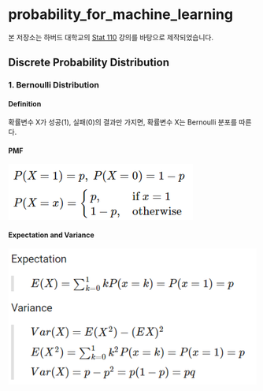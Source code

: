 # probability_for_machine_learning

본 저장소는 하버드 대학교의 [Stat 110](https://projects.iq.harvard.edu/stat110/youtube) 강의를 바탕으로 제작되었습니다.

## Discrete Probability Distribution

### 1. Bernoulli Distribution

#### Definition
확률변수 X가 성공(1), 실패(0)의 결과만 가지면, 확률변수 X는 Bernoulli 분포를 따른다.

#### PMF
![bernoulli_pmf](https://github.com/YeonJun-IN/probability_for_machine_learning/blob/main/Bernoulli_img1.PNG)

#### Expectation and Variance
![bernoulli_ex_var](https://github.com/YeonJun-IN/probability_for_machine_learning/blob/main/Bernoulli_img2.PNG)
